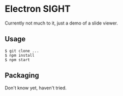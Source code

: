 # Electron SIGHT

Currently not much to it, just a demo of a slide viewer.

## Usage

    $ git clone ...
    $ npm install
    $ npm start

## Packaging

Don't know yet, haven't tried.
